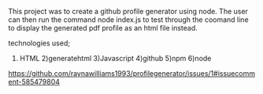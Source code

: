 This project was to create a github profile generator using node. The user can then run the command node index.js to test through the coomand line to display the generated pdf profile as an html file instead.

technologies used;
1) HTML
2)generatehtml
3)Javascript
4)github
5)npm
6)node

https://github.com/raynawilliams1993/profilegenerator/issues/1#issuecomment-585479804
